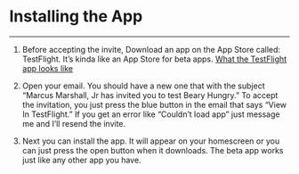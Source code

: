 # Installing the App
---
1. Before accepting the invite, Download an app on the App Store called: TestFlight. It’s kinda like an App Store for beta apps. [What the TestFlight app looks like](https://nie.res.netease.com/r/pic/20190626/0179f775-5bac-43d6-a4d8-17a0dcaf0f60.jpg)

2. Open your email. You should have a new one that with the subject “Marcus Marshall, Jr has invited you to test  Beary Hungry.” To  accept the invitation, you just press the blue button in the email that says “View In TestFlight.” If you get an error like “Couldn’t load app” just message me and I’ll resend the invite. 

3. Next you can install the app. It will appear on your homescreen or you can just press the open button when it downloads. The beta app works just like any other app you have.
